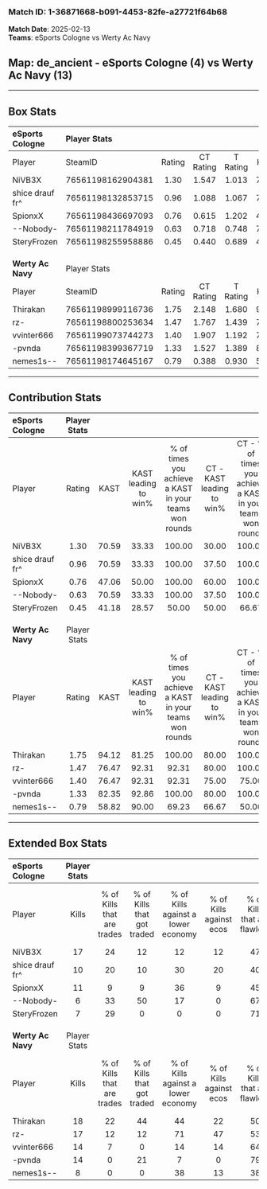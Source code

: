 ### Match ID: 1-36871668-b091-4453-82fe-a27721f64b68  
**Match Date**: 2025-02-13  
**Teams**: eSports Cologne vs Werty Ac Navy  

## **Map**: de_ancient - eSports Cologne (4) vs Werty Ac Navy (13)  
---  

## Box Stats  

| **eSports Cologne** | Player Stats      |        |           |          |       |       |       |         |        |      |     |
| :- | :- | :-: | :-: | :-: | :-: | :-: | :-: | :-: | :-: | :-: | :-: |
| Player              | SteamID           | Rating | CT Rating | T Rating | KAST  |  ADR  | Kills | Assists | Deaths | K/D  | HS% |
| NiVB3X              | 76561198162904381 |  1.30  |   1.547   |  1.013   | 70.59 | 88.1  |  17   |    2    |   14   | 1.21 | 23  |
| shice drauf fr^     | 76561198132853715 |  0.96  |   1.088   |  1.067   | 70.59 | 82.3  |  10   |    8    |   14   | 0.71 | 30  |
| SpionxX             | 76561198436697093 |  0.76  |   0.615   |  1.202   | 47.06 | 64.9  |  11   |    4    |   14   | 0.79 | 63  |
| --Nobody-           | 76561198211784919 |  0.63  |   0.718   |  0.748   | 70.59 | 50.2  |   6   |    5    |   14   | 0.43 | 66  |
| SteryFrozen         | 76561198255958886 |  0.45  |   0.440   |  0.689   | 41.18 | 57.9  |   7   |    3    |   15   | 0.47 | 71  |
|                     |                   |        |           |          |       |       |       |         |        |      |     |
|                     |                   |        |           |          |       |       |       |         |        |      |     |
|                     |                   |        |           |          |       |       |       |         |        |      |     |
| **Werty Ac Navy**   | Player Stats      |        |           |          |       |       |       |         |        |      |     |
| Player              | SteamID           | Rating | CT Rating | T Rating | KAST  |  ADR  | Kills | Assists | Deaths | K/D  | HS% |
| Thirakan            | 76561198999116736 |  1.75  |   2.148   |  1.680   | 94.12 | 125.7 |  18   |   10    |   12   | 1.50 | 55  |
| rz-                 | 76561198800253634 |  1.47  |   1.767   |  1.439   | 76.47 | 86.8  |  17   |    3    |   10   | 1.70 | 52  |
| vvinter666          | 76561199073744273 |  1.40  |   1.907   |  1.192   | 76.47 | 83.2  |  14   |    4    |   7    | 2.00 | 57  |
| -pvnda              | 76561198399367719 |  1.33  |   1.527   |  1.389   | 82.35 | 73.2  |  14   |    6    |   10   | 1.40 | 50  |
| nemes1s--           | 76561198174645167 |  0.79  |   0.388   |  0.930   | 58.82 | 72.8  |   8   |    6    |   12   | 0.67 | 50  |
---  

## Contribution Stats  

| **eSports Cologne** | Player Stats |       |                      |                                                        |                           |                                                             |                          |                                                            |
| :- | :-: | :-: | :-: | :-: | :-: | :-: | :-: | :-: |
| Player              |    Rating    | KAST  | KAST leading to win% | % of times you achieve a KAST in your teams won rounds | CT - KAST leading to win% | CT - % of times you achieve a KAST in your teams won rounds | T - KAST leading to win% | T - % of times you achieve a KAST in your teams won rounds |
| NiVB3X              |     1.30     | 70.59 |        33.33         |                         100.00                         |           30.00           |                           100.00                            |          50.00           |                           100.00                           |
| shice drauf fr^     |     0.96     | 70.59 |        33.33         |                         100.00                         |           37.50           |                           100.00                            |          25.00           |                           100.00                           |
| SpionxX             |     0.76     | 47.06 |        50.00         |                         100.00                         |           60.00           |                           100.00                            |          33.33           |                           100.00                           |
| --Nobody-           |     0.63     | 70.59 |        33.33         |                         100.00                         |           37.50           |                           100.00                            |          25.00           |                           100.00                           |
| SteryFrozen         |     0.45     | 41.18 |        28.57         |                         50.00                          |           50.00           |                            66.67                            |           0.00           |                            0.00                            |
|                     |              |       |                      |                                                        |                           |                                                             |                          |                                                            |
|                     |              |       |                      |                                                        |                           |                                                             |                          |                                                            |
|                     |              |       |                      |                                                        |                           |                                                             |                          |                                                            |
| **Werty Ac Navy**   | Player Stats |       |                      |                                                        |                           |                                                             |                          |                                                            |
| Player              |    Rating    | KAST  | KAST leading to win% | % of times you achieve a KAST in your teams won rounds | CT - KAST leading to win% | CT - % of times you achieve a KAST in your teams won rounds | T - KAST leading to win% | T - % of times you achieve a KAST in your teams won rounds |
| Thirakan            |     1.75     | 94.12 |        81.25         |                         100.00                         |           80.00           |                           100.00                            |          81.82           |                           100.00                           |
| rz-                 |     1.47     | 76.47 |        92.31         |                         92.31                          |           80.00           |                           100.00                            |          100.00          |                           88.89                            |
| vvinter666          |     1.40     | 76.47 |        92.31         |                         92.31                          |           75.00           |                            75.00                            |          100.00          |                           100.00                           |
| -pvnda              |     1.33     | 82.35 |        92.86         |                         100.00                         |           80.00           |                           100.00                            |          100.00          |                           100.00                           |
| nemes1s--           |     0.79     | 58.82 |        90.00         |                         69.23                          |           66.67           |                            50.00                            |          100.00          |                           77.78                            |
---  

## Extended Box Stats  

| **eSports Cologne** | Player Stats |                            |                            |                                    |                         |                              |                                 |        |                             |                                     |                          |                               |                            |
| :- | :-: | :-: | :-: | :-: | :-: | :-: | :-: | :-: | :-: | :-: | :-: | :-: | :-: |
| Player              |    Kills     | % of Kills that are trades | % of Kills that got traded | % of Kills against a lower economy | % of Kills against ecos | % of Kills that are flawless | % of Kills that are close duels | Deaths | % of Deaths that get traded | % of Deaths against a lower economy | % of Deaths against ecos | % of Deaths that are flawless | % of Deaths that are close |
| NiVB3X              |      17      |             24             |             12             |                 12                 |           12            |              47              |               12                |   14   |             21              |                 14                  |            0             |              64               |             7              |
| shice drauf fr^     |      10      |             20             |             10             |                 30                 |           20            |              40              |                0                |   14   |             29              |                 14                  |            0             |              43               |             21             |
| SpionxX             |      11      |             9              |             9              |                 36                 |            9            |              45              |                0                |   14   |              7              |                 14                  |            0             |              50               |             0              |
| --Nobody-           |      6       |             33             |             50             |                 17                 |            0            |              67              |               17                |   14   |             21              |                 14                  |            0             |              71               |             7              |
| SteryFrozen         |      7       |             29             |             0              |                 0                  |            0            |              71              |                0                |   15   |             13              |                 13                  |            0             |              60               |             7              |
|                     |              |                            |                            |                                    |                         |                              |                                 |        |                             |                                     |                          |                               |                            |
|                     |              |                            |                            |                                    |                         |                              |                                 |        |                             |                                     |                          |                               |                            |
|                     |              |                            |                            |                                    |                         |                              |                                 |        |                             |                                     |                          |                               |                            |
| **Werty Ac Navy**   | Player Stats |                            |                            |                                    |                         |                              |                                 |        |                             |                                     |                          |                               |                            |
| Player              |    Kills     | % of Kills that are trades | % of Kills that got traded | % of Kills against a lower economy | % of Kills against ecos | % of Kills that are flawless | % of Kills that are close duels | Deaths | % of Deaths that get traded | % of Deaths against a lower economy | % of Deaths against ecos | % of Deaths that are flawless | % of Deaths that are close |
| Thirakan            |      18      |             22             |             44             |                 44                 |           22            |              50              |               22                |   12   |             17              |                 50                  |            25            |              50               |             8              |
| rz-                 |      17      |             12             |             12             |                 71                 |           47            |              53              |                0                |   10   |             20              |                 30                  |            10            |              50               |             0              |
| vvinter666          |      14      |             7              |             0              |                 14                 |           14            |              64              |                0                |   7    |              0              |                 43                  |            14            |              57               |             14             |
| -pvnda              |      14      |             0              |             21             |                 7                  |            0            |              79              |                7                |   10   |             30              |                 40                  |            20            |              60               |             0              |
| nemes1s--           |      8       |             0              |             0              |                 38                 |           13            |              38              |               13                |   12   |              0              |                 33                  |            17            |              50               |             8              |
